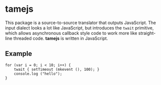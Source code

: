 tamejs
======

This package is a source-to-source translator that outputs JavaScript. The
input dialect looks a lot like JavaScript, but introduces the `twait` 
primitive, which allows asynchronous callback style code to work more
like straight-line threaded code.  **tamejs** is written in JavaScript.

Example
------

    for (var i = 0; i < 10; i++) {
        twait { setTimeout (mkevent (), 100); }
        console.log ("hello");
    }
